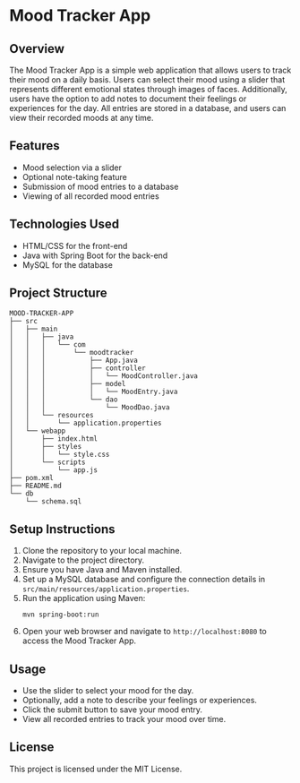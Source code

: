 # Mood Tracker App

## Overview
The Mood Tracker App is a simple web application that allows users to track their mood on a daily basis. Users can select their mood using a slider that represents different emotional states through images of faces. Additionally, users have the option to add notes to document their feelings or experiences for the day. All entries are stored in a database, and users can view their recorded moods at any time.

## Features
- Mood selection via a slider
- Optional note-taking feature
- Submission of mood entries to a database
- Viewing of all recorded mood entries

## Technologies Used
- HTML/CSS for the front-end
- Java with Spring Boot for the back-end
- MySQL for the database

## Project Structure
```
MOOD-TRACKER-APP
├── src
│   ├── main
│   │   ├── java
│   │   │   └── com
│   │   │       └── moodtracker
│   │   │           ├── App.java
│   │   │           ├── controller
│   │   │           │   └── MoodController.java
│   │   │           ├── model
│   │   │           │   └── MoodEntry.java
│   │   │           └── dao
│   │   │               └── MoodDao.java
│   │   └── resources
│   │       └── application.properties
│   └── webapp
│       ├── index.html
│       ├── styles
│       │   └── style.css
│       └── scripts
│           └── app.js
├── pom.xml
├── README.md
└── db
    └── schema.sql
```

## Setup Instructions
1. Clone the repository to your local machine.
2. Navigate to the project directory.
3. Ensure you have Java and Maven installed.
4. Set up a MySQL database and configure the connection details in `src/main/resources/application.properties`.
5. Run the application using Maven:
   ```
   mvn spring-boot:run
   ```
6. Open your web browser and navigate to `http://localhost:8080` to access the Mood Tracker App.

## Usage
- Use the slider to select your mood for the day.
- Optionally, add a note to describe your feelings or experiences.
- Click the submit button to save your mood entry.
- View all recorded entries to track your mood over time.

## License
This project is licensed under the MIT License.